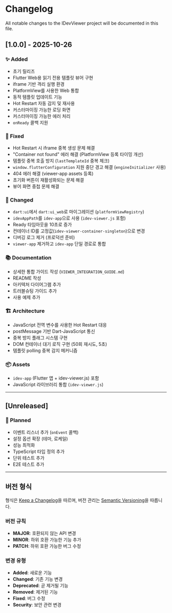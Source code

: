 # Changelog

All notable changes to the IDevViewer project will be documented in this file.

## [1.0.0] - 2025-10-26

### ✨ Added
- 초기 릴리즈
- Flutter Web용 읽기 전용 템플릿 뷰어 구현
- iframe 기반 격리 실행 환경
- PlatformView를 사용한 Web 통합
- 동적 템플릿 업데이트 기능
- Hot Restart 자동 감지 및 재사용
- 커스터마이징 가능한 로딩 화면
- 커스터마이징 가능한 에러 처리
- `onReady` 콜백 지원

### 🐛 Fixed
- Hot Restart 시 iframe 중복 생성 문제 해결
- "Container not found" 에러 해결 (PlatformView 등록 타이밍 개선)
- 템플릿 중복 호출 방지 (`lastTemplateId` 중복 체크)
- `window.flutterConfiguration` 지원 중단 경고 해결 (`engineInitializer` 사용)
- 404 에러 해결 (viewer-app assets 등록)
- 초기화 버튼이 재활성화되는 문제 해결
- 뷰어 화면 중첩 문제 해결

### 🔧 Changed
- `dart:ui`에서 `dart:ui_web`로 마이그레이션 (`platformViewRegistry`)
- `idevAppPath`를 `idev-app`으로 사용 (`idev-viewer.js` 포함)
- Ready 타임아웃을 10초로 증가
- 컨테이너 ID를 고정값(`idev-viewer-container-singleton`)으로 변경
- 디버깅 로그 제거 (프로덕션 준비)
- `viewer-app` 제거하고 `idev-app` 단일 경로로 통합

### 📚 Documentation
- 상세한 통합 가이드 작성 (`VIEWER_INTEGRATION_GUIDE.md`)
- README 작성
- 아키텍처 다이어그램 추가
- 트러블슈팅 가이드 추가
- 사용 예제 추가

### 🏗️ Architecture
- JavaScript 전역 변수를 사용한 Hot Restart 대응
- postMessage 기반 Dart-JavaScript 통신
- 중복 방지 플래그 시스템 구현
- DOM 컨테이너 대기 로직 구현 (50회 재시도, 5초)
- 템플릿 polling 중복 감지 메커니즘

### 📦 Assets
- `idev-app` (Flutter 앱 + idev-viewer.js) 포함
- JavaScript 라이브러리 통합 (`idev-viewer.js`)

---

## [Unreleased]

### 🔮 Planned
- 이벤트 리스너 추가 (`onEvent` 콜백)
- 설정 옵션 확장 (테마, 로케일)
- 성능 최적화
- TypeScript 타입 정의 추가
- 단위 테스트 추가
- E2E 테스트 추가

---

## 버전 형식
형식은 [Keep a Changelog](https://keepachangelog.com/ko/1.0.0/)을 따르며,
버전 관리는 [Semantic Versioning](https://semver.org/lang/ko/)을 따릅니다.

### 버전 규칙
- **MAJOR**: 호환되지 않는 API 변경
- **MINOR**: 하위 호환 가능한 기능 추가
- **PATCH**: 하위 호환 가능한 버그 수정

### 변경 유형
- **Added**: 새로운 기능
- **Changed**: 기존 기능 변경
- **Deprecated**: 곧 제거될 기능
- **Removed**: 제거된 기능
- **Fixed**: 버그 수정
- **Security**: 보안 관련 변경
